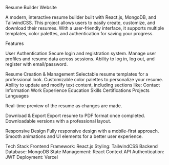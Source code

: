 Resume Builder Website

A modern, interactive resume builder built with React.js, MongoDB, and TailwindCSS. This project allows users to easily create, customize, and download their resumes. With a user-friendly interface, it supports multiple templates, color palettes, and authentication for saving your progress.

Features

User Authentication
Secure login and registration system.
Manage user profiles and resume data across sessions.
Ability to log in, log out, and register with email/password.

Resume Creation & Management
Selectable resume templates for a professional look.
Customizable color palettes to personalize your resume.
Ability to update and modify text content, including sections like:
Contact Information
Work Experience
Education
Skills
Certifications
Projects
Languages

Real-time preview of the resume as changes are made.

Download & Export
Export resume to PDF format once completed.
Downloadable versions with a professional layout.

Responsive Design
Fully responsive design with a mobile-first approach.
Smooth animations and UI elements for a better user experience.

Tech Stack
Frontend Framework: React.js
Styling: TailwindCSS
Backend Database: MongoDB
State Management: React Context API
Authentication: JWT
Deployment: Vercel
